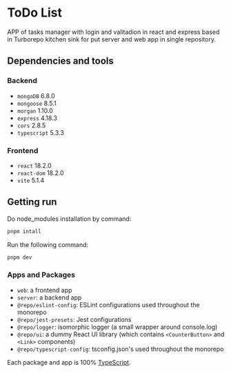 # ToDo List
APP of tasks manager with login and valitadion in react and express based in Turborepo kitchen sink for put server and web app in single repository.


## Dependencies and tools
### Backend
- `mongoDB` 6.8.0
- `mongoose` 8.5.1
- `morgan` 1.10.0
- `express` 4.18.3
- `cors` 2.8.5
- `typescript` 5.3.3

### Frontend
- `react` 18.2.0
- `react-dom` 18.2.0
- `vite` 5.1.4

## Getting run

Do node_modules installation by command:
```sh
pnpm intall
```

Run the following command:
```sh
pnpm dev
```

### Apps and Packages

- `web`: a frontend app
- `server`: a backend app
- `@repo/eslint-config`: ESLint configurations used throughout the monorepo
- `@repo/jest-presets`: Jest configurations
- `@repo/logger`: isomorphic logger (a small wrapper around console.log)
- `@repo/ui`: a dummy React UI library (which contains `<CounterButton>` and `<Link>` components)
- `@repo/typescript-config`: tsconfig.json's used throughout the monorepo

Each package and app is 100% [TypeScript](https://www.typescriptlang.org/).

